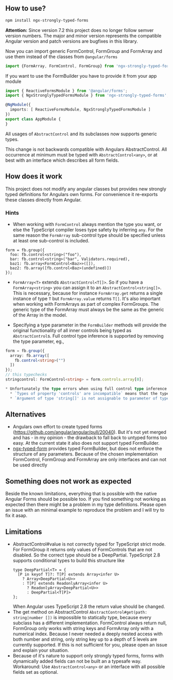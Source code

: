 ## How to use?

```bash
npm install ngx-strongly-typed-forms
```
**Attention:** Since version 7.2 this project does no longer follow semver version numbers.
The major and minor version represents the compatible Angular version and patch versions are bugfixes in this library.


Now you can import generic FormControl, FormGroup and FormArray and use them instead of the classes from `@angular/forms`
```typescript
import {FormArray, FormControl, FormGroup} from 'ngx-strongly-typed-forms';
```

If you want to use the FormBuilder you have to provide it from your app module
```typescript
import { ReactiveFormsModule } from '@angular/forms';
import { NgxStronglyTypedFormsModule } from 'ngx-strongly-typed-forms';

@NgModule({
  imports: [ ReactiveFormsModule, NgxStronglyTypedFormsModule ]
})
export class AppModule {
}

```

All usages of `AbstractControl` and its subclasses now supports generic types.

This change is not backwards compatible with Angulars AbstractControl. All occurrence at minimum must be typed with `AbstractControl<any>`, or at best with an interface which describes all form fields.

## How does it work

This project does not modify any angular classes but provides new strongly typed definitions for Angulars own forms.
For convenience it re-exports these classes directly from Angular.

### Hints

* When working with `FormControl` always mention the type you want, or else the TypeScript compiler loses type safety by inferring `any`.
For the same reason the `FormArray` sub-control type should be specified unless at least one sub-control is included.
```
form = fb.group({
  foo: fb.control<string>("foo"),
  bar: fb.control<string>("bar", Validators.required),
  baz1: fb.array<FormControl<Baz>>([]),
  baz2: fb.array([fb.control<Baz>(undefined)])
});
```

* `FormArray<T>` extends `AbstractControl<T[]>`. So if you have a `FormArray<string>` you can assign it to an `AbstractControl<string[]>`. This is necessary, because for instance `FormArray.get` returns a single instance of type `T` but `FormArray.value` returns `T[]`.
It's also important when working with FormArrays as part of complex FormGroups. The generic type of the FormArray must always be the same as the generic of the Array in the model.

* Specifying a type parameter in the `FormBuilder` methods will provide the original functionality of all inner controls being typed as `AbstractControl`s. Full control type inference is supported by removing the type parameter, eg.,

``` typescript
form = fb.group({
  array: fb.array([
    fb.control<string>("")
  ])
});
// this typechecks
stringcontrol: FormControl<string> = form.controls.array[0];

* Unfortunately the type errors when using full control type inference are not good as of Typescript v3.4
  * `Types of property 'controls' are incompatible` means that the types do not align exactly - FormControl<string> will not match a model which is of ype string | undefined or an optional field such as `{ foo?: string }`
  * `Argument of type 'string[]' is not assignable to parameter of type ...` when calling `control.get([...])` means that the control "path" does not match the sub-controls defined.
```

## Alternatives

* Angulars own effort to create typed forms (https://github.com/angular/angular/pull/20040).
  But it's not yet merged and has - in my opinion - the drawback to fall back to untyped forms too easy. At the current state it also does not support typed FormBuilder.
* [ngx-typed-form](https://github.com/Quramy/ngx-typed-forms) provides typed FormBuilder, but does not enforce the structure of any parameters.
  Because of the chosen implementation FormControl, FormGroup and FormArray are only interfaces and can not be used directly

## Something does not work as expected

Beside the known limitations, everything that is possible with the native Angular Forms should be possible too.
If you find something not working as expected then there might be a problem in my type definitions. Please open an issue with an minimal example to reproduce the problem and I will try to fix it asap.

## Limitations

* AbstractControl#value is not correctly typed for TypeScript strict mode. For FormGroup it returns only values of FormControls that are not disabled. So the correct type should be a DeepPartial<T>.
  TypeScript 2.8 supports conditional types to build this structure like
  ```
  type DeepPartial<T> = {
    [P in keyof T]?: T[P] extends Array<infer U>
      ? Array<DeepPartial<U>>
      : T[P] extends ReadonlyArray<infer U>
        ? ReadonlyArray<DeepPartial<U>>
        : DeepPartial<T[P]>
  };
  ```
  When Angular uses TypeScript 2.8 the return value should be changed.
* The get method on AbstractControl `AbstractControl#get(path: string|number [])` is impossible to statically type, because every subclass has a different implementation.
  FormControl always return null, FormGroup only works with string keys and FormArray only with a numerical index.
  Because I never needed a deeply nested access with both number and string, only string key up to a depth of 5 levels are currently supported. If this is not sufficient for you, please open an issue and explain your situation.
* Because of it's nature to support only strongly typed forms, forms with dynamically added fields can not be built an a typesafe way.
  Workaround: Use `AbstractControl<any>` or an interface with all possible fields set as optional.
